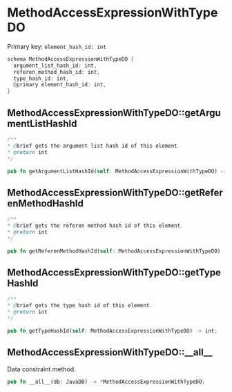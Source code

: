 # MethodAccessExpressionWithTypeDO

Primary key: `element_hash_id: int`

```rust
schema MethodAccessExpressionWithTypeDO {
  argument_list_hash_id: int,
  referen_method_hash_id: int,
  type_hash_id: int,
  @primary element_hash_id: int,
}
```
## MethodAccessExpressionWithTypeDO::getArgumentListHashId

```java
/**
* @brief gets the argument list hash id of this element.
* @return int
*/
```
```rust
pub fn getArgumentListHashId(self: MethodAccessExpressionWithTypeDO) -> int;
```
## MethodAccessExpressionWithTypeDO::getReferenMethodHashId

```java
/**
* @brief gets the referen method hash id of this element.
* @return int
*/
```
```rust
pub fn getReferenMethodHashId(self: MethodAccessExpressionWithTypeDO) -> int;
```
## MethodAccessExpressionWithTypeDO::getTypeHashId

```java
/**
* @brief gets the type hash id of this element.
* @return int
*/
```
```rust
pub fn getTypeHashId(self: MethodAccessExpressionWithTypeDO) -> int;
```
## MethodAccessExpressionWithTypeDO::\_\_all\_\_

Data constraint method.

```rust
pub fn __all__(db: JavaDB) -> *MethodAccessExpressionWithTypeDO;
```
